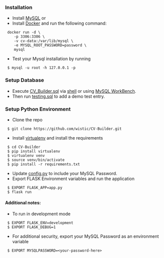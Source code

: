 ### Installation

- Install [MySQL](https://dev.mysql.com/downloads/) or
- Install [Docker](https://docs.docker.com/engine/install/) and run the following command:
```shell
 docker run -d \
    -p 3306:3306 \
    -v cv-data:/var/lib/mysql \
    -e MYSQL_ROOT_PASSWORD=password \
    mysql
```

- Test your Mysql installation by running
```shell
 $ mysql -u root -h 127.0.0.1 -p
```

### Setup Database

- Execute [CV_Builder.sql](https://github.com/wistic/CV-Builder/blob/master/reference-material/CV_Builder.sql) via [shell](https://dev.mysql.com/doc/refman/8.0/en/mysql-batch-commands.html) or using [MySQL WorkBench](https://dev.mysql.com/downloads/workbench/).
- Then run [testing.sql](https://github.com/wistic/CV-Builder/blob/master/reference-material/testing.sql) to add a demo test entry.


### Setup Python Environment

- Clone the repo
```shell
 $ git clone https://github.com/wistic/CV-Builder.git
```
- Install [virtualenv](https://pypi.org/project/virtualenv/) and install the requirements
```shell
 $ cd CV-Builder
 $ pip install virtualenv
 $ virtualenv venv
 $ source venv/bin/activate
 $ pip install -r requirements.txt
```
- Update [config.py](https://github.com/wistic/CV-Builder/blob/master/config.py) to include your MySQL Password.
- Export FLASK Environment variables and run the application
```shell
 $ EXPORT FLASK_APP=app.py
 $ flask run
```

#### Additional notes:
- To run in development mode
```shell
 $ EXPORT FLASK_ENV=development
 $ EXPORT FLASK_DEBUG=1
```
- For additional security, export your MySQL Password as an environment variable
```shell
 $ EXPORT MYSQLPASSWORD=<your-password-here>
```
